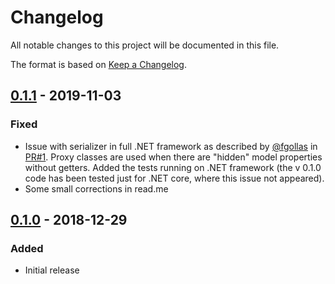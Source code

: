 # Changelog #
All notable changes to this project will be documented in this file.

The format is based on [Keep a Changelog](https://keepachangelog.com/en/1.0.0/).

## [0.1.1] - 2019-11-03 ##
### Fixed ###
- Issue with serializer in full .NET framework as described by [@fgollas](https://github.com/fgollas) in [PR#1](https://github.com/adamecr/Common.DMN.Engine/pull/1). Proxy classes are used when there are "hidden" model properties without getters. Added the tests running on .NET framework (the v 0.1.0 code has been tested just for .NET core, where this issue not appeared).
- Some small corrections in read.me

## [0.1.0] - 2018-12-29 ##
### Added ###
- Initial release

[0.1.1]: https://github.com/adamecr/Common.DMN.Engine/compare/v0.1.0...v0.1.1
[0.1.0]: https://github.com/adamecr/Common.DMN.Engine/releases/tag/v0.1.0